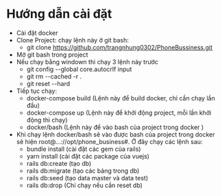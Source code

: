 # Hướng dẫn cài đặt

- Cài đặt docker
- Clone Project: chạy lệnh này ở git bash:
    - git clone https://github.com/trangnhung0302/PhoneBussiness.git
- Mở git bash trong project
- Nếu chạy bằng windown thì chạy 3 lệnh này trước
    - git config --global core.autocrlf input
    - git rm --cached -r .
    - git reset --hard
- Tiếp tục chạy:
    - docker-compose build (Lệnh này để build docker, chỉ cần chạy lần đầu)
    - docker-compose up (Lệnh này để khởi động project, mỗi lần khởi động thì chạy)
    - docker/bash (Lệnh này để vào bash của project trong docker )
- Khi chạy lệnh docker/bash sẽ vào được bash của project trong docker sẽ hiện root@...://opt/phone_business#. Ở đây chạy các lệnh sau:
    - bundle install (cài đặt các gem của rails)
    - yarn install (cài đặt các package của vuejs)
    - rails db:create (tạo db)
    - rails db:migrate (tạo các bảng trong db)
    - rails db:seed (tạo data master và data test)
    - rails db:drop (Chỉ chạy nếu cần reset db)
